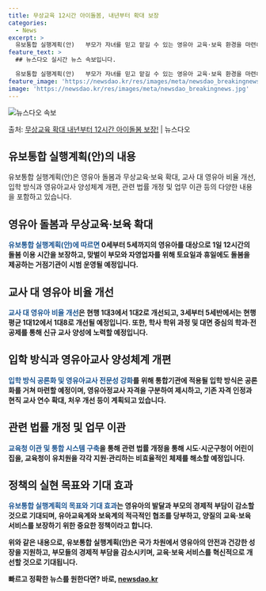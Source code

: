 ```yaml
---
title: 무상교육 12시간 아이돌봄, 내년부터 확대 보장
categories:
  - News
excerpt: >
  유보통합 실행계획(안)   부모가 자녀를 믿고 맡길 수 있는 영유아 교육·보육 환경을 마련하고 국가 책임 아…
feature_text: >
  ## 뉴스다오 실시간 뉴스 속보입니다.

  유보통합 실행계획(안)   부모가 자녀를 믿고 맡길 수 있는 영유아 교육·보육 환경을 마련하고 국가 책임 아…
feature_image: 'https://newsdao.kr/res/images/meta/newsdao_breakingnews.jpg'
image: 'https://newsdao.kr/res/images/meta/newsdao_breakingnews.jpg'
---
```


![뉴스다오 속보](https://newsdao.kr/res/images/meta/newsdao_breakingnews.jpg)

<p>출처: <a href="https://newsdao.kr/4482" rel="dofollow">무상교육 확대 내년부터 12시간 아이돌봄 보장!</a> | 뉴스다오</p>

<h2 data-ke-size="size26">유보통합 실행계획(안)의 내용</h2>

유보통합 실행계획(안)은 영유아 돌봄과 무상교육·보육 확대, 교사 대 영유아 비율 개선, 입학 방식과 영유아교사 양성체계 개편, 관련 법률 개정 및 업무 이관 등의 다양한 내용을 포함하고 있습니다.

<h2 data-ke-size="size24">영유아 돌봄과 무상교육·보육 확대</h2>

<b><span style="color: #1a5490;">유보통합 실행계획(안)에 따르면</span><b> 0세부터 5세까지의 영유아를 대상으로 1일 12시간의 돌봄 이용 시간을 보장하고, 맞벌이 부모와 자영업자를 위해 토요일과 휴일에도 돌봄을 제공하는 거점기관이 시범 운영될 예정입니다.

<h2 data-ke-size="size24">교사 대 영유아 비율 개선</h2>

<b><span style="color: #1a5490;">교사 대 영유아 비율 개선</span><b>은 현행 1대3에서 1대2로 개선되고, 3세부터 5세반에서는 현행 평균 1대12에서 1대8로 개선될 예정입니다. 또한, 학사 학위 과정 및 대면 중심의 학과·전공제를 통해 신규 교사 양성에 노력할 예정입니다.

<h2 data-ke-size="size24">입학 방식과 영유아교사 양성체계 개편</h2>

<b><span style="color: #1a5490;">입학 방식 공론화 및 영유아교사 전문성 강화</span><b>를 위해 통합기관에 적용될 입학 방식은 공론화를 거쳐 마련할 예정이며, 영유아정교사 자격을 구분하여 제시하고, 기존 자격 인정과 현직 교사 연수 확대, 처우 개선 등이 계획되고 있습니다.

<h2 data-ke-size="size24">관련 법률 개정 및 업무 이관</h2>

<b><span style="color: #1a5490;">교육청 이관 및 통합 시스템 구축</span><b>을 통해 관련 법률 개정을 통해 시도·시군구청이 어린이집을, 교육청이 유치원을 각각 지원·관리하는 비효율적인 체제를 해소할 예정입니다.

<h2 data-ke-size="size24">정책의 실현 목표와 기대 효과</h2>

<b><span style="color: #1a5490;">유보통합 실행계획의 목표와 기대 효과</span><b>는 영유아의 발달과 부모의 경제적 부담이 감소할 것으로 기대되며, 유아교육계와 보육계의 적극적인 협조를 당부하고, 양질의 교육·보육 서비스를 보장하기 위한 중요한 정책이라고 합니다.

위와 같은 내용으로, 유보통합 실행계획(안)은 국가 차원에서 영유아의 안전과 건강한 성장을 지원하고, 부모들의 경제적 부담을 감소시키며, 교육·보육 서비스를 혁신적으로 개선할 것으로 기대됩니다. 

빠르고 정확한 뉴스를 원한다면? 바로, <a href="https://newsdao.kr" rel="dofollow">newsdao.kr</a>


